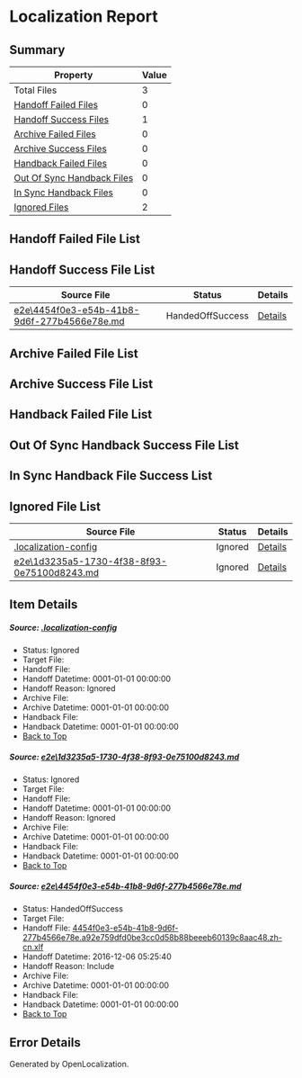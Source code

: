 # <a name='report-top'></a> Localization Report

## Summary
 Property | Value 
 -------- | ----- 
 Total Files | 3
[ Handoff Failed Files ](#handoff-failed-list)| 0
[ Handoff Success Files ](#handoff-success-list)| 1
[ Archive Failed Files ](#archive-failed-list)| 0
[ Archive Success Files ](#archive-success-list)| 0
[ Handback Failed Files ](#handback-failed-list)| 0
[ Out Of Sync Handback Files ](#outofsync-handback-success-list)| 0
[ In Sync Handback Files ](#insync-handback-success-list)| 0
[ Ignored Files ](#ignored-list)| 2

## <a name='handoff-failed-list'></a> Handoff Failed File List

## <a name='handoff-success-list'></a> Handoff Success File List
 Source File | Status | Details 
 ----------- | ------ | ------- 
 [e2e\4454f0e3-e54b-41b8-9d6f-277b4566e78e.md](https://github.com/OpenLocalizationTestOrg/ol-test0/blob/8e062c05eaff66d6f42f908d7917f169411035ee/e2e/4454f0e3-e54b-41b8-9d6f-277b4566e78e.md) | HandedOffSuccess | [Details](#c3fc5a34e9f3b78c7c3a2702cc0664a84e7d43382)

## <a name='archive-failed-list'></a> Archive Failed File List

## <a name='archive-success-list'></a> Archive Success File List

## <a name='handback-failed-list'></a> Handback Failed File List

## <a name='outofsync-handback-success-list'></a> Out Of Sync Handback Success File List

## <a name='insync-handback-success-list'></a> In Sync Handback File Success List

## <a name='ignored-list'></a> Ignored File List
 Source File | Status | Details 
 ----------- | ------ | ------- 
 [.localization-config](https://github.com/OpenLocalizationTestOrg/ol-test0/blob/8e062c05eaff66d6f42f908d7917f169411035ee/.localization-config) | Ignored | [Details](#c268a05ecaa7ec85942ed632c29928ee5bd6da8d0)
 [e2e\1d3235a5-1730-4f38-8f93-0e75100d8243.md](https://github.com/OpenLocalizationTestOrg/ol-test0/blob/8e062c05eaff66d6f42f908d7917f169411035ee/e2e/1d3235a5-1730-4f38-8f93-0e75100d8243.md) | Ignored | [Details](#900a558808fdca404d3cc70c7cbb2b79f172358c1)

## Item Details
##### <a name='c268a05ecaa7ec85942ed632c29928ee5bd6da8d0'></a> Source: [.localization-config](https://github.com/OpenLocalizationTestOrg/ol-test0/blob/8e062c05eaff66d6f42f908d7917f169411035ee/.localization-config)
* Status: Ignored
* Target File: 
* Handoff File: 
* Handoff Datetime: 0001-01-01 00:00:00
* Handoff Reason: Ignored
* Archive File: 
* Archive Datetime: 0001-01-01 00:00:00
* Handback File: 
* Handback Datetime: 0001-01-01 00:00:00
* [Back to Top](#report-top)

##### <a name='900a558808fdca404d3cc70c7cbb2b79f172358c1'></a> Source: [e2e\1d3235a5-1730-4f38-8f93-0e75100d8243.md](https://github.com/OpenLocalizationTestOrg/ol-test0/blob/8e062c05eaff66d6f42f908d7917f169411035ee/e2e/1d3235a5-1730-4f38-8f93-0e75100d8243.md)
* Status: Ignored
* Target File: 
* Handoff File: 
* Handoff Datetime: 0001-01-01 00:00:00
* Handoff Reason: Ignored
* Archive File: 
* Archive Datetime: 0001-01-01 00:00:00
* Handback File: 
* Handback Datetime: 0001-01-01 00:00:00
* [Back to Top](#report-top)

##### <a name='c3fc5a34e9f3b78c7c3a2702cc0664a84e7d43382'></a> Source: [e2e\4454f0e3-e54b-41b8-9d6f-277b4566e78e.md](https://github.com/OpenLocalizationTestOrg/ol-test0/blob/8e062c05eaff66d6f42f908d7917f169411035ee/e2e/4454f0e3-e54b-41b8-9d6f-277b4566e78e.md)
* Status: HandedOffSuccess
* Target File: 
* Handoff File: [4454f0e3-e54b-41b8-9d6f-277b4566e78e.a92e759dfd0be3cc0d58b88beeeb60139c8aac48.zh-cn.xlf](https://github.com/OpenLocalizationTestOrg/ol-test0-handoff/blob/fbabf3a1508eaa903244b02ec0baa72f02947901/ol-handoff/OpenLocalizationTestOrg/ol-test0-zhcn/shujia/mt/4454f0e3-e54b-41b8-9d6f-277b4566e78e.a92e759dfd0be3cc0d58b88beeeb60139c8aac48.zh-cn.xlf)
* Handoff Datetime: 2016-12-06 05:25:40
* Handoff Reason: Include
* Archive File: 
* Archive Datetime: 0001-01-01 00:00:00
* Handback File: 
* Handback Datetime: 0001-01-01 00:00:00
* [Back to Top](#report-top)


## Error Details

Generated by OpenLocalization.
